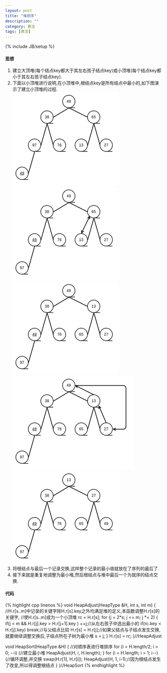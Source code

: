 ```yaml
---
layout: post
title: "堆排序"
description: ""
category: 算法
tags: [算法]
---
```

{% include JB/setup %}

#### 思想

1. 建立大顶堆\(每个结点key都大于其左右孩子结点key\)或小顶堆\(每个结点key都小于其左右孩子结点key\).
2. 下面以小顶堆进行说明,在小顶堆中,根结点key是所有结点中最小的,如下图演示了建立小顶堆的过程.
![heapsort1](/assets/img/201309220401.png)
![heapsort2](/assets/img/201309220402.png)
![heapsort3](/assets/img/201309220403.png)
![heapsort4](/assets/img/201309220404.png)
![heapsort5](/assets/img/201309220405.png)
3. 将根结点与最后一个记录交换,这样整个记录的最小值就放在了序列的最后了.
4. 接下来就是重复地调整为最小堆,然后根结点与堆中最后一个为就序的结点交换.

<!--more-->

#### 代码
{% highlight cpp linenos %}
void HeapAdjust(HeapType &H, int s, int m)
{
    //H.r[s..m]中记录的关键字除H.r[s].key之外均满足堆的定义,本函数调整H.r[s]的关键字,
    //使H.r[s..m]成为一个小顶堆
    rc = H.r[s];
    for (j = 2*s; j <= m; j *= 2) {
        if(j < m && H.r[j].key > H.r[j+1].key ) ++j;//从左右孩子中选出最小的
        if(rc.key < H.r[j].key) break;//与父结点比较
        H.r[s] = H.r[j];//如果父结点与子结点发生交换,就要继续调整交换后,子结点所在子树为最小堆
        s = j;
    }
    H.r[s] = rc;
}//HeapAdjust

void HeapSort(HeapType &H)
{
    //对顺序表进行堆排序
    for (i = H.length/2; i > 0; --i) {//建立最小堆
        HeapAdjust(H, i, H.length);
    }
    for (i = H.length; i > 1; i--) {//循环调整,并交换
        swap(H.r[1], H.r[i]);
        HeapAdjust(H, 1, i-1);//因为根结点发生了改变,所以得调整根结点
    }
}//HeapSort
{% endhighlight %}